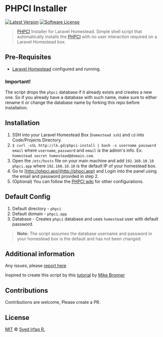 PHPCI Installer
=========================

[![Latest Version](https://img.shields.io/github/release/irazasyed/phpci-installer.svg?style=flat-square)](https://github.com/irazasyed/phpci-installer/releases)
[![Software License](https://img.shields.io/badge/license-MIT-brightgreen.svg?style=flat-square)](LICENSE)


> [PHPCI][1] Installer for Laravel Homestead.
> Simple shell script that automatically installs the [PHPCI][1] with no user interaction required on a Laravel Homestead box.

## Pre-Requisites

- [Laravel Homestead][2] configured and running.

### Important!

The script drops the `phpci` database if it already exists and creates a new one. So if you already have a database with such name, make sure to either rename it or change the database name by forking this repo before installation.

## Installation

1. SSH into your Laravel Homestead Box (`homestead ssh`) and `cd` into Code/Projects Directory.
2. `$ curl -sSL http://lk.gd/phpci-install | bash -s username password email` where `username`, `password` and `email` is the admin's info. Ex: `homestead secret homestead@domain.com`.
3.  Open the `/etc/hosts` file on your main machine and add `192.168.10.10 phpci.app` where `192.168.10.10` is the default IP of your homestead box.
4. Go to [http://phpci.app](http://phpci.app) and Login into the panel using the email and password provided in step 2.
5. (Optional) You can follow the [PHPCI wiki](https://github.com/Block8/PHPCI/wiki) for other configurations.

## Default Config

1. Default directory - `phpci`
2. Default domain - `phpci.app`
3. Database - Creates `phpci` database and uses `homestead` user with default password.

> **Note:** The script assumes the database username and password in your homestead box is the default and has not been changed.


## Additional information

Any issues, please [report here](https://github.com/irazasyed/phpci-installer/issues)

Inspired to create this script by this [tutorial](https://medium.com/@genealabs/how-to-install-phpci-in-homestead-5ee0b022e8be) by [Mike Bronner](https://medium.com/@genealabs)

## Contributions

Contributions are welcome, Please create a PR.

## License

[MIT](LICENSE) © [Syed Irfaq R.](http://lk.gd/irazasyed)

[1]: https://www.phptesting.org/
[2]: http://laravel.com/docs/homestead